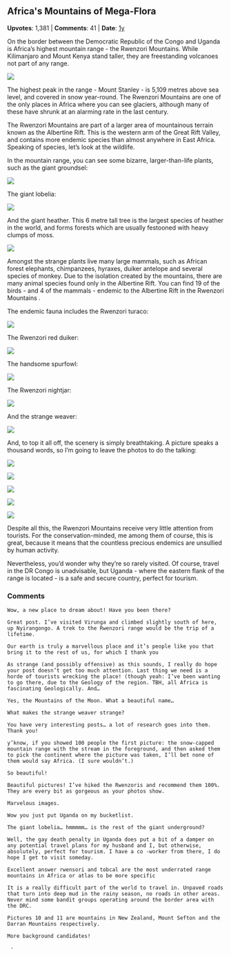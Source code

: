 ## Africa's Mountains of Mega-Flora
    
**Upvotes**: 1,381 | **Comments**: 41 | **Date**: [1y](https://www.quora.com/What-are-the-most-underrated-mountain-ranges/answer/Gary-Meaney)

On the border between the Democratic Republic of the Congo and Uganda is Africa’s highest mountain range - the Rwenzori Mountains. While Kilimanjaro and Mount Kenya stand taller, they are freestanding volcanoes not part of any range.

![](https://qph.fs.quoracdn.net/main-qimg-0a2ddb474e2ab53480fe732fb643b112-lq)

The highest peak in the range - Mount Stanley - is 5,109 metres above sea level, and covered in snow year-round. The Rwenzori Mountains are one of the only places in Africa where you can see glaciers, although many of these have shrunk at an alarming rate in the last century.

The Rwenzori Mountains are part of a larger area of mountainous terrain known as the Albertine Rift. This is the western arm of the Great Rift Valley, and contains more endemic species than almost anywhere in East Africa. Speaking of species, let’s look at the wildlife.

In the mountain range, you can see some bizarre, larger-than-life plants, such as the giant groundsel:

![](https://qph.fs.quoracdn.net/main-qimg-a4a5417a4124179411bf43793fce07af-lq)

The giant lobelia:

![](https://qph.fs.quoracdn.net/main-qimg-655e14206288b514c113d353b1600932-lq)

And the giant heather. This 6 metre tall tree is the largest species of heather in the world, and forms forests which are usually festooned with heavy clumps of moss.

![](https://qph.fs.quoracdn.net/main-qimg-eae704a121826af4d6eabf7537fb0dbf-lq)

Amongst the strange plants live many large mammals, such as African forest elephants, chimpanzees, hyraxes, duiker antelope and several species of monkey. Due to the isolation created by the mountains, there are many animal species found only in the Albertine Rift. You can find 19 of the birds - and 4 of the mammals - endemic to the Albertine Rift in the Rwenzori Mountains .

The endemic fauna includes the Rwenzori turaco:

![](https://qph.fs.quoracdn.net/main-qimg-0faf90d87301f2e4a77d3eb1d6f24fbb-lq)

The Rwenzori red duiker:

![](https://qph.fs.quoracdn.net/main-qimg-3683c782a7ddb313a84811a4d2823b43-lq)

The handsome spurfowl:

![](https://qph.fs.quoracdn.net/main-qimg-753a9a76b0eb1f3b2d987d63cf052e62-lq)

The Rwenzori nightjar:

![](https://qph.fs.quoracdn.net/main-qimg-57e068e42fd8be7dee12728e1e9e517f-lq)

And the strange weaver:

![](https://qph.fs.quoracdn.net/main-qimg-508964aee0b2ac2d462088110ad9a149-lq)

And, to top it all off, the scenery is simply breathtaking. A picture speaks a thousand words, so I’m going to leave the photos to do the talking:

![](https://qph.fs.quoracdn.net/main-qimg-54e8f20acbdfaf4f45b69b45aace034d-lq)

![](https://qph.fs.quoracdn.net/main-qimg-512ada2fc40106eda41d32c049769f14-lq)

![](https://qph.fs.quoracdn.net/main-qimg-cac0a7be474f1a6060bdcdff270023d3-lq)

![](https://qph.fs.quoracdn.net/main-qimg-25043b196b1e62cdbc8ab38b8ba49b67-lq)

![](https://qph.fs.quoracdn.net/main-qimg-7ea9a1b84c99a9d4ea25f7760fc3fb0a-lq)

Despite all this, the Rwenzori Mountains receive very little attention from tourists. For the conservation-minded, me among them of course, this is great, because it means that the countless precious endemics are unsullied by human activity.

Nevertheless, you’d wonder why they’re so rarely visited. Of course, travel in the DR Congo is unadvisable, but Uganda - where the eastern flank of the range is located - is a safe and secure country, perfect for tourism.

### Comments

```
Wow, a new place to dream about! Have you been there?
```

```
Great post. I’ve visited Virunga and climbed slightly south of here, up Nyirangongo. A trek to the Rwenzori range would be the trip of a lifetime.
```

```
Our earth is truly a marvellous place and it’s people like you that bring it to the rest of us, for which I thank you
```

```
As strange (and possibly offensive) as this sounds, I really do hope your post doesn’t get too much attention. Last thing we need is a horde of tourists wrecking the place! (though yeah: I’ve been wanting to go there, due to the Geology of the region. TBH, all Africa is fascinating Geologically. And…
```

```
Yes, the Mountains of the Moon. What a beautiful name…
```

```
What makes the strange weaver strange?
```

```
You have very interesting posts… a lot of research goes into them. Thank you!
```

```
y’know, if you showed 100 people the first picture: the snow-capped mountain range with the stream in the foreground, and then asked them to pick the continent where the picture was taken, I’ll bet none of them would say Africa. (I sure wouldn’t.)
```

```
So beautiful!
```

```
Beautiful pictures! I’ve hiked the Rwenzoris and recommend them 100%. They are every bit as gorgeous as your photos show.
```

```
Marvelous images.
```

```
Wow you just put Uganda on my bucketlist.
```

```
The giant lobelia… hmmmmm… is the rest of the giant underground?
```

```
Well, the gay death penalty in Uganda does put a bit of a damper on any potential travel plans for my husband and I, but otherwise, absolutely, perfect for tourism. I have a co -worker from there, I do hope I get to visit someday.
```

```
Excellent answer rwensori and tobcal are the most underrated range mountains in Africa or atlas to be more specific
```

```
It is a really difficult part of the world to travel in. Unpaved roads that turn into deep mud in the rainy season, no roads in other areas. Never mind some bandit groups operating around the border area with the DRC.
```

```
Pictures 10 and 11 are mountains in New Zealand, Mount Sefton and the Darran Mountains respectively.
```

```
More background candidates!
```

```
 · 
```

